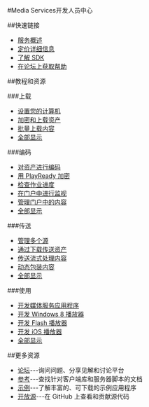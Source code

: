 <properties 
pageTitle="Windows Azure 开发人员中心：Media Services" 
description="" 
services="Media Services" 
documentationCenter="Develop" 
authors="" 
manager="Tiffena" 
editor="Eric Chen" />
<tags ms.service="Media Services"
    ms.date=""
    wacn.date=""
    />

#Media Services开发人员中心

##快速链接

-   [服务概述](/home/features/media-services/)
-   [定价详细信息](/home/features/media-services/#home_media_pri)
-   [了解 SDK](/develop/media-services/developer-tools/)
-   [在论坛上获取帮助](https://social.msdn.microsoft.com/Forums/azure/zh-CN/home?forum=windowsazurezhchs)

##教程和资源

###上载

- [设置您的计算机](/zh-cn/documentation/articles/media-services-set-up-computer/)
- [加密和上载资产](/zh-cn/documentation/articles/media-services-create-encrypted-asset-upload-storage/)
- [批量上载内容](http://msdn.microsoft.com/zh-cn/library/azure/jj853022.aspx)
- [全部显示](/zh-cn/develop/media-services/resources/)

###编码

- [对资产进行编码](/zh-cn/documentation/articles/media-services-encode-asset/)
- [用 PlayReady 加密](/zh-cn/documentation/articles/media-services-protect-asset/)
- [检查作业进度](/zh-cn/documentation/articles/media-services-check-job-progress/)
- [在门户中进行监视](/zh-cn/documentation/articles/media-services-monitor-services-account/)
- [管理门户中的内容](/zh-cn/documentation/articles/media-services-manage-content/)
- [全部显示](/zh-cn/develop/media-services/resources/)

###传送

- [管理多个源](/zh-cn/documentation/articles/media-services-manage-origins/)
- [通过下载传送资产](/zh-cn/documentation/articles/media-services-deliver-asset-download/)
- [传送流式处理内容](/zh-cn/documentation/articles/media-services-deliver-streaming-content/)
- [动态包装内容](https://msdn.microsoft.com/zh-cn/library/azure/jj889436.aspx)
- [全部显示](/zh-cn/develop/media-services/resources/)

###使用

- [开发媒体服务应用程序](http://msdn.microsoft.com/zh-cn/library/dn223283.aspx)
- [开发 Windows 8 播放器](/zh-cn/documentation/articles/media-services-build-smooth-streaming-apps/)
- [开发 Flash 播放器](/zh-cn/documentation/articles/media-services-use-osmf-smooth-streaming-client-plugin/)
- [开发 iOS 播放器](/zh-cn/documentation/articles/media-services-use-ios-media-player-framework/)
- [全部显示](/zh-cn/develop/media-services/resources/)

##更多资源

- [论坛](https://social.msdn.microsoft.com/Forums/azure/zh-CN/home?forum=windowsazurezhchs)---询问问题、分享见解和讨论平台
- [参考](http://msdn.microsoft.com/zh-cn/library/azure/hh973629)---查找针对客户端库和服务器脚本的文档
- [示例](http://code.msdn.microsoft.com/Windows-Azure-Media-040435f8)---了解丰富的、可下载的示例应用程序
- [开放源](https://github.com/windowsazure/)---在 GitHub 上查看和贡献源代码
